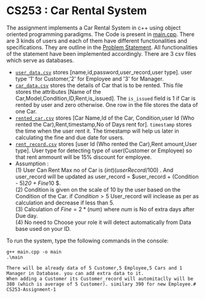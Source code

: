 # CS253 : Car Rental System

The assignment implements a Car Rental System in c++ using object oriented programming paradigms. The Code is present in [main.cpp](main.cpp). There are 3 kinds of users and each of them have different functionalities and specifications. They are outline in the [Problem Statement](Problem_statement.pdf). All functionalities of the statement have been implemented accordingly. There are 3 csv files which serve as databases.
+ [`user_data.csv`](user_data.csv) stores [name,id,password,user_record,user type]. user type '1' for Customer,'2' for Employee and '3' for Manager.
+ [`car_data.csv`](car_data.csv) stores the details of Car that is to be rented. This file stores the attributes [Name of the Car,Model,Condition,ID,Rent,is_issued]. The `is_issued` field is 1 if Car is rented by user and zero otherwise. One row in the file stores the data of one Car.
+ [`rented_car.csv`](rented_car.csv) stores [Car Name,Id of the Car, Condition,user Id (Who rented the Car),Rent,timestamp,No of Days rent for].  `timestamp` stores the time when the user rent it. The timestamp will help us later in calculating the fine and due date for users.
+ [`rent_record.csv`](rent_record.csv) stores [user Id (Who rented the Car),Rent amount,User type]. User type for detecting type of user(Customer or Employee) so that rent ammount will be 15% discount for employee.
+ Assumption : <br>
(1) User Can Rent Max no of Car is $(int)(userRecord/100)$ . And user_record will be updated as user_record = $user_record + (Condition - 5)*20 + Fine*10 $. <br>
(2) Condition is given on the scale of 10 by the user based on the Condition of the Car. if $Condition >5$ User_record will inclease as per as calculation and decrease if less than 5.<br>
(3) Calculation of $Fine = 2*(num)$ where $num$ is No of extra days after Due day.<br>
(4) No need to Choose your role it will detect automatically from Data base used on your ID.





To run the system, type the following commands in the console:
``` 
g++ main.cpp -o main
.\main

There will be already data of 5 Customer,5 Employee,5 Cars and 1 Manager in Database. you can add extra data to it.
When adding a Customer its Customer_record will automitaclly will be 380 (which is average of 5 Customer). similary 390 for new Employee.#   C S 2 5 3 - A s s i g n m e n t - 1 
 
 
